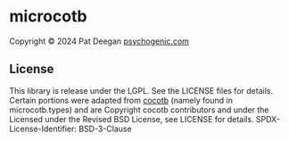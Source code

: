 # microcotb


Copyright &copy; 2024 Pat Deegan [psychogenic.com](https://psychogenic.com)



## License

This library is release under the LGPL.  See the LICENSE files for details.
Certain portions were adapted from [cocotb](https://cocotb.org) (namely found in microcotb.types) and are 
Copyright cocotb contributors
and under the
Licensed under the Revised BSD License, see LICENSE for details.
SPDX-License-Identifier: BSD-3-Clause

